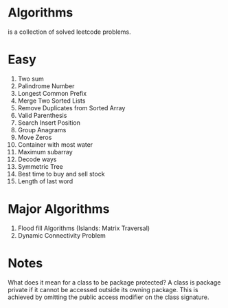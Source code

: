 # Algorithms
is a collection of solved leetcode problems.

# Easy
1. Two sum
2. Palindrome Number
3. Longest Common Prefix
4. Merge Two Sorted Lists
5. Remove Duplicates from Sorted Array
6. Valid Parenthesis
7. Search Insert Position
8. Group Anagrams
9. Move Zeros
10. Container with most water
11. Maximum subarray
12. Decode ways
13. Symmetric Tree
14. Best time to buy and sell stock
15. Length of last word


# Major Algorithms
1. Flood fill Algorithms (Islands: Matrix Traversal)
2. Dynamic Connectivity Problem


# Notes
What does it mean for a class to be package protected?
A class is package private if it cannot be accessed outside its owning package.
This is achieved by omitting the public access modifier on the class
signature.

